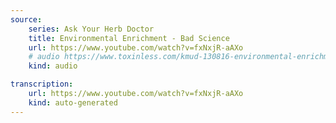 ```yaml
---
source:
    series: Ask Your Herb Doctor
    title: Environmental Enrichment - Bad Science
    url: https://www.youtube.com/watch?v=fxNxjR-aAXo
    # audio https://www.toxinless.com/kmud-130816-environmental-enrichment.mp3
    kind: audio

transcription:
    url: https://www.youtube.com/watch?v=fxNxjR-aAXo
    kind: auto-generated
---
```

